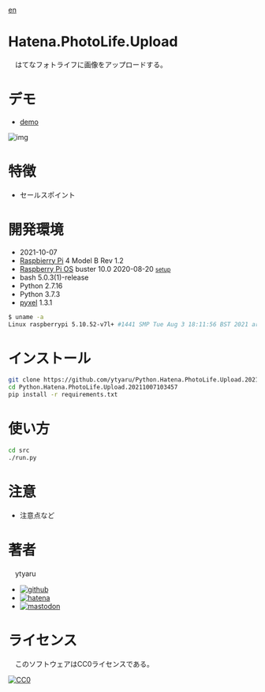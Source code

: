 [en](./README.md)

# Hatena.PhotoLife.Upload

　はてなフォトライフに画像をアップロードする。

# デモ

* [demo](https://ytyaru.github.io/Python.Hatena.PhotoLife.Upload.20211007103457/)

![img](https://github.com/ytyaru/Python.Hatena.PhotoLife.Upload.20211007103457/blob/master/doc/0.png?raw=true)

# 特徴

* セールスポイント

# 開発環境

* <time datetime="2021-10-07T10:34:41+0900">2021-10-07</time>
* [Raspbierry Pi](https://ja.wikipedia.org/wiki/Raspberry_Pi) 4 Model B Rev 1.2
* [Raspberry Pi OS](https://ja.wikipedia.org/wiki/Raspbian) buster 10.0 2020-08-20 <small>[setup](http://ytyaru.hatenablog.com/entry/2020/10/06/111111)</small>
* bash 5.0.3(1)-release
* Python 2.7.16
* Python 3.7.3
* [pyxel][] 1.3.1

[pyxel]:https://github.com/kitao/pyxel

```sh
$ uname -a
Linux raspberrypi 5.10.52-v7l+ #1441 SMP Tue Aug 3 18:11:56 BST 2021 armv7l GNU/Linux
```

# インストール

```sh
git clone https://github.com/ytyaru/Python.Hatena.PhotoLife.Upload.20211007103457
cd Python.Hatena.PhotoLife.Upload.20211007103457
pip install -r requirements.txt
```

# 使い方

```sh
cd src
./run.py
```

# 注意

* 注意点など

# 著者

　ytyaru

* [![github](http://www.google.com/s2/favicons?domain=github.com)](https://github.com/ytyaru "github")
* [![hatena](http://www.google.com/s2/favicons?domain=www.hatena.ne.jp)](http://ytyaru.hatenablog.com/ytyaru "hatena")
* [![mastodon](http://www.google.com/s2/favicons?domain=mstdn.jp)](https://mstdn.jp/web/accounts/233143 "mastdon")

# ライセンス

　このソフトウェアはCC0ライセンスである。

[![CC0](http://i.creativecommons.org/p/zero/1.0/88x31.png "CC0")](http://creativecommons.org/publicdomain/zero/1.0/deed.ja)


